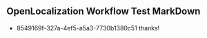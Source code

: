 ## OpenLocalization Workflow Test MarkDown
* 8549169f-327a-4ef5-a5a3-7730b1380c51 thanks!

<!--HONumber=Aug16_HO1-->


